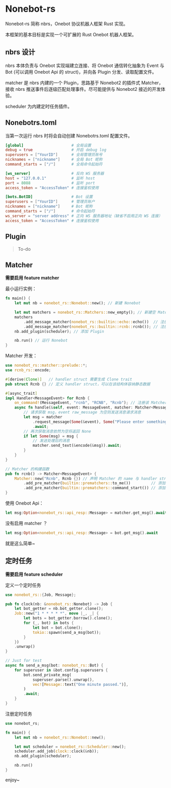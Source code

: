 # Nonebot-rs

Nonebot-rs 简称 nbrs，Onebot 协议机器人框架 Rust 实现。

本框架的基本目标是实现一个可扩展的 Rust Onebot 机器人框架。

## nbrs 设计

nbrs 本体负责与 Onebot 实现端建立连接、将 Onebot 通信转化抽象为 Event 与 Bot (可以调用 Onebot Api 的 struct)，并向各 Plugin 分发、读取配置文件。

matcher 是 nbrs 内建的一个 Plugin，思路基于 Nonebot2 的插件式 Matcher，接收 nbrs 推送事件后逐级匹配处理事件。尽可能提供与 Nonebot2 接近的开发体验。

scheduler 为内建定时任务插件。

## Nonebotrs.toml

当第一次运行 nbrs 时将会自动创建 Nonebotrs.toml 配置文件。

```toml
[global]                     # 全局设置
debug = true                 # 开启 debug log
superusers = ["YourID"]      # 全局管理员账号
nicknames = ["nickname"]     # 全局 Bot 昵称
command_starts = ["/"]       # 全局命令起始符

[ws_server]                  # 反向 WS 服务器
host = "127.0.0.1"           # 监听 host
port = 8088                  # 监听 port
access_token = "AccessToken" # 连接鉴权使用

[bots.BotID]                 # Bot 设置
superusers = ["YourID"]      # 管理员账户
nicknames = ["nickname"]     # Bot 昵称
command_starts = ["/"]       # 命令起始符
ws_server = "server address" # 正向 WS 服务器地址（缺省不启用正向 WS 连接）
access_token = "AccessToken" # 连接鉴权使用
```

## Plugin

> To-do

## Matcher

**需要启用 feature matcher**

最小运行实例：

```rust
fn main() {
    let mut nb = nonebot_rs::Nonebot::new(); // 新建 Nonebot

    let mut matchers = nonebot_rs::Matchers::new_empty(); // 新建空 Matchers Plugin
    matchers
        .add_message_matcher(nonebot_rs::builtin::echo::echo())  // 注册 echo Matcher
        .add_message_matcher(nonebot_rs::builtin::rcnb::rcnb()); // 注册 rcnb Matcher
    nb.add_plugin(scheduler); // 添加 Plugin

    nb.run() // 运行 Nonebot
}
```

Matcher 开发：

```rust
use nonebot_rs::matcher::prelude::*;
use rcnb_rs::encode;

#[derive(Clone)]   // handler struct 需要生成 Clone trait
pub struct Rcnb {} // 定义 handler struct，可以在该结构体容纳静态数据

#[async_trait]
impl Handler<MessageEvent> for Rcnb {
    on_command!(MessageEvent, "rcnb", "RCNB", "Rcnb"); // 注册该 Matcher 的命令匹配器
    async fn handle(&self, event: MessageEvent, matcher: Matcher<MessageEvent>) {
        // 请求获取 msg，event raw_message 为空则发送消息请求消息
        let msg = matcher
            .request_message(Some(&event), Some("Please enter something."))
            .await;
        // 再次获取消息依然为空将返回 None
        if let Some(msg) = msg {
            // 发送处理后的消息
            matcher.send_text(&encode(&msg)).await;
        }
    }
}

// Matcher 的构建函数
pub fn rcnb() -> Matcher<MessageEvent> {
    Matcher::new("Rcnb", Rcnb {}) // 声明 Matcher 的 name 与 handler struct
        .add_pre_matcher(builtin::prematchers::to_me())         // 添加 to_me prematcher
        .add_pre_matcher(builtin::prematchers::command_start()) // 添加 command_start permatcher
}
```

使用 Onebot Api：

```rust
let msg:Option<nonebot_rs::api_resp::Message> = matcher.get_msg().await
```

没有启用 matcher ？

```rust
let msg:Option<nonebot_rs::api_resp::Message> = bot.get_msg().await
```

就是这么简单~

## 定时任务

**需要启用 feature scheduler**

定义一个定时任务

```rust
use nonebot_rs::{Job, Message};

pub fn clock(nb: &nonebot_rs::Nonebot) -> Job {
    let bot_getter = nb.bot_getter.clone();
    Job::new("1 * * * * *", move |_, _| {
        let bots = bot_getter.borrow().clone();
        for (_, bot) in bots {
            let bot = bot.clone();
            tokio::spawn(send_a_msg(bot));
        }
    })
    .unwrap()
}

// Just for test
async fn send_a_msg(bot: nonebot_rs::Bot) {
    for superuser in &bot.config.superusers {
        bot.send_private_msg(
            superuser.parse().unwrap(),
            vec![Message::text("One minute passed.")],
        )
        .await;
    }
}
```

注册定时任务

```rust
use nonebot_rs;

fn main() {
    let mut nb = nonebot_rs::Nonebot::new();

    let mut scheduler = nonebot_rs::Scheduler::new();
    scheduler.add_job(clock::clock(&nb));
    nb.add_plugin(scheduler);

    nb.run()
}
```

enjoy~